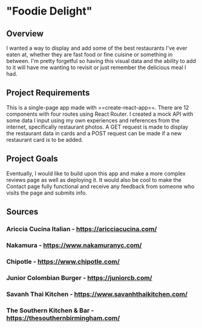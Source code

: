 # "Foodie Delight"

## Overview

I wanted a way to display and add some of the best restaurants I've ever eaten at, whether they are fast food or fine cuisine or something in between. I'm pretty forgetful so having this visual data and the ability to add to it will have me wanting to revisit or just remember the delicious meal I had.


## Project Requirements

This is a single-page app made with ==create-react-app==. There are 12 components with four routes using React Router. I created a mock API with some data I input using my own experiences and references from the internet, specifically restaurant photos. A GET request is made to display the restaurant data in cards and a POST request can be made if a new restaurant card is to be added.

## Project Goals

Eventually, I would like to build upon this app and make a more complex reviews page as well as deploying it. It would also be cool to make the Contact page fully functional and receive any feedback from someone who visits the page and submits info.

## Sources

### Ariccia Cucina Italian - https://aricciacucina.com/

### Nakamura - https://www.nakamuranyc.com/

### Chipotle - https://www.chipotle.com/

### Junior Colombian Burger - https://juniorcb.com/

### Savanh Thai Kitchen - https://www.savanhthaikitchen.com/

### The Southern Kitchen & Bar - https://thesouthernbirmingham.com/
